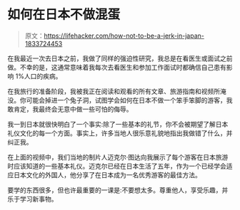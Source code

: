 # 如何在日本不做混蛋

> 原文：<https://lifehacker.com/how-not-to-be-a-jerk-in-japan-1833724453>

在我最近一次去日本之前，我做了同样的强迫性研究，我总是在看医生或面试之前做。不幸的是，这通常意味着我每次去看医生和参加工作面试时都确信自己患有影响 1%人口的疾病。

在我旅行的准备阶段，我被我正在阅读和观看的所有文章、旅游指南和视频所淹没。你可能会掉进一个兔子洞，试图学会如何在日本不做一个笨手笨脚的游客，我敢肯定，我最终会无意中做一些可怕的侮辱。

我一到日本就很快明白了一个事实:除了一些基本的礼节，你不会被期望了解日本礼仪文化的每一个方面。事实上，许多当地人很乐意礼貌地指出我做错了什么，并纠正我。

在上面的视频中，我们当地的制片人迈克尔·图达向我展示了每个游客在日本旅游时应该知道的一些基本礼仪。迈克尔已经在日本生活了五年，作为一个已经学会适应日本文化的外国人，他分享了在日本成为一名优秀游客的最佳方法。

要学的东西很多，但也许最重要的一课是:不要想太多。尊重他人，享受乐趣，并乐于学习新事物。